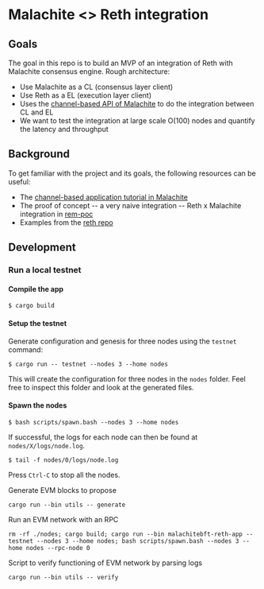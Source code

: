 # Malachite <> Reth integration

## Goals

The goal in this repo is to build an MVP of an integration of Reth with Malachite consensus engine. Rough architecture:

- Use Malachite as a CL (consensus layer client)
- Use Reth as a EL (execution layer client)
- Uses the [channel-based API of Malachite](<[url](https://github.com/informalsystems/malachite/tree/main/code/examples/channel)>) to do the integration between CL and EL
- We want to test the integration at large scale O(100) nodes and quantify the latency and throughput

## Background

To get familiar with the project and its goals, the following resources can be useful:

- The [channel-based application tutorial in Malachite](<[url](https://github.com/informalsystems/malachite/blob/main/docs/tutorials/channels.md)>)
- The proof of concept -- a very naive integration -- Reth x Malachite integration in [rem-poc](<[url](https://github.com/adizere/rem-poc)>)
- Examples from the [reth repo](<[url](https://github.com/paradigmxyz/reth/tree/main/examples)>)

## Development

### Run a local testnet

#### Compile the app

```
$ cargo build
```

#### Setup the testnet

Generate configuration and genesis for three nodes using the `testnet` command:

```
$ cargo run -- testnet --nodes 3 --home nodes
```

This will create the configuration for three nodes in the `nodes` folder. Feel free to inspect this folder and look at the generated files.

#### Spawn the nodes

```
$ bash scripts/spawn.bash --nodes 3 --home nodes
```

If successful, the logs for each node can then be found at `nodes/X/logs/node.log`.

```
$ tail -f nodes/0/logs/node.log
```

Press `Ctrl-C` to stop all the nodes.

Generate EVM blocks to propose

```
cargo run --bin utils -- generate
```

Run an EVM network with an RPC

```
rm -rf ./nodes; cargo build; cargo run --bin malachitebft-reth-app -- testnet --nodes 3 --home nodes; bash scripts/spawn.bash --nodes 3 --home nodes --rpc-node 0
```

Script to verify functioning of EVM network by parsing logs

```
cargo run --bin utils -- verify
```
